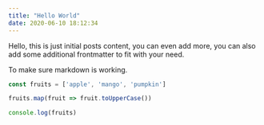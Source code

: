 ```yaml
---
title: "Hello World"
date: 2020-06-10 18:12:34
---
```


Hello, this is just initial posts content, you can even add more, you can also add some additional frontmatter to fit with your need.

To make sure markdown is working.

``` js
const fruits = ['apple', 'mango', 'pumpkin']

fruits.map(fruit => fruit.toUpperCase())

console.log(fruits)
```